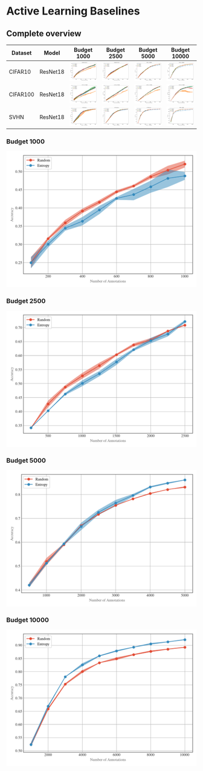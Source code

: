 # Active Learning Baselines

## Complete overview

| Dataset  | Model    | Budget 1000                                                              | Budget 2500                                                              | Budget 5000                                                              | Budget 10000                                                              |
|----------|----------|--------------------------------------------------------------------------|--------------------------------------------------------------------------|--------------------------------------------------------------------------|---------------------------------------------------------------------------|
| CIFAR10  | ResNet18 | <img src="./notebooks/learning_curves/CIFAR10/resnet18/budet1000.png"/>  | <img src="./notebooks/learning_curves/CIFAR10/resnet18/budet2500.png"/>  | <img src="./notebooks/learning_curves/CIFAR10/resnet18/budet5000.png"/>  | <img src="./notebooks/learning_curves/CIFAR10/resnet18/budet10000.png"/>  |
| CIFAR100 | ResNet18 | <img src="./notebooks/learning_curves/CIFAR100/resnet18/budet1000.png"/> | <img src="./notebooks/learning_curves/CIFAR100/resnet18/budet2500.png"/> | <img src="./notebooks/learning_curves/CIFAR100/resnet18/budet5000.png"/> | <img src="./notebooks/learning_curves/CIFAR100/resnet18/budet10000.png"/> |
| SVHN     | ResNet18 | <img src="./notebooks/learning_curves/SVHN/resnet18/budet1000.png"/>     | <img src="./notebooks/learning_curves/SVHN/resnet18/budet2500.png"/>     | <img src="./notebooks/learning_curves/SVHN/resnet18/budet5000.png"/>     | <img src="./notebooks/learning_curves/SVHN/resnet18/budet10000.png"/>     |

### Budget 1000
![learning_curve_budget1000](./notebooks/learning_curves/budget1000.png)

### Budget 2500
![learning_curve_budget2500](./notebooks/learning_curves/budget2500.png)

### Budget 5000
![learning_curve_budget5000](./notebooks/learning_curves/budget5000.png)

### Budget 10000
![learning_curve_budget10000](./notebooks/learning_curves/budget10000.png)